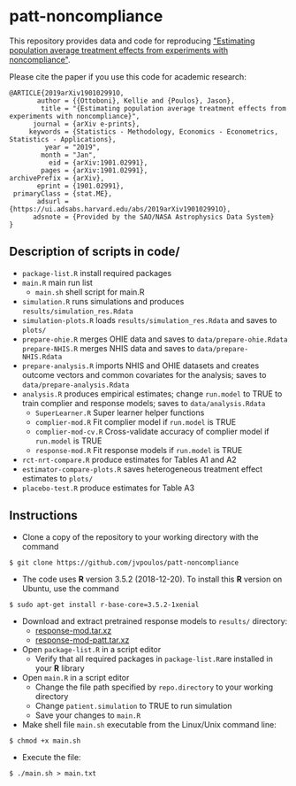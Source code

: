 # patt-noncompliance

This repository provides data and code for reproducing ["Estimating population average treatment effects from experiments with noncompliance"](https://arxiv.org/abs/1901.02991).

Please cite the paper if you use this code for academic research:

```
@ARTICLE{2019arXiv190102991O,
       author = {{Ottoboni}, Kellie and {Poulos}, Jason},
        title = "{Estimating population average treatment effects from experiments with noncompliance}",
      journal = {arXiv e-prints},
     keywords = {Statistics - Methodology, Economics - Econometrics, Statistics - Applications},
         year = "2019",
        month = "Jan",
          eid = {arXiv:1901.02991},
        pages = {arXiv:1901.02991},
archivePrefix = {arXiv},
       eprint = {1901.02991},
 primaryClass = {stat.ME},
       adsurl = {https://ui.adsabs.harvard.edu/abs/2019arXiv190102991O},
      adsnote = {Provided by the SAO/NASA Astrophysics Data System}
}
```
Description of scripts in code/
------
* `package-list.R` install required packages 
* `main.R` main run list 
  * `main.sh` shell script for main.R
* `simulation.R` runs simulations and produces `results/simulation_res.Rdata`
* `simulation-plots.R` loads `results/simulation_res.Rdata` and saves to `plots/`
* `prepare-ohie.R` merges OHIE data and saves to `data/prepare-ohie.Rdata`
 `prepare-NHIS.R` merges NHIS data and saves to `data/prepare-NHIS.Rdata`
* `prepare-analysis.R` imports NHIS and OHIE datasets and creates outcome vectors and common covariates for the analysis; saves to `data/prepare-analysis.Rdata`
* `analysis.R` produces empirical estimates; change `run.model` to TRUE to train complier and response models; saves to `data/analysis.Rdata`
  * `SuperLearner.R` Super learner helper functions
  * `complier-mod.R` Fit complier model if `run.model` is TRUE
  * `complier-mod-cv.R` Cross-validate accuracy of complier model if `run.model` is TRUE
  * `response-mod.R` Fit response models if `run.model` is TRUE
 * `rct-nrt-compare.R` produce estimates for Tables A1 and A2
 * `estimator-compare-plots.R` saves heterogeneous treatment effect estimates to `plots/`    
 * `placebo-test.R` produce estimates for Table A3

Instructions
------
* Clone a copy of the repository to your working directory with the command
```
$ git clone https://github.com/jvpoulos/patt-noncompliance
```
* The code uses **R** version 3.5.2 (2018-12-20). To install this **R** version on Ubuntu, use the command 
```
$ sudo apt-get install r-base-core=3.5.2-1xenial
```
* Download and extract pretrained response models to `results/` directory:
  * [response-mod.tar.xz](https://www.dropbox.com/s/d53jcpj9vbo0tex/response-mod.tar.xz?dl=1)
  * [response-mod-patt.tar.xz](https://www.dropbox.com/s/srgvn4oa2ugmf8p/response-mod-patt.tar.xz?dl=1)
* Open `package-list.R` in a script editor
  * Verify that all required packages in `package-list.R`are installed in your **R** library
* Open `main.R` in a script editor
  * Change the file path specified by `repo.directory` to your working directory
  * Change `patient.simulation` to TRUE to run simulation
  * Save your changes to `main.R`
* Make shell file `main.sh` executable from the Linux/Unix command line:
```
$ chmod +x main.sh
```
* Execute the file:
```
$ ./main.sh > main.txt
```
